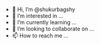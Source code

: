 - 👋 Hi, I’m @shukurbagshy
- 👀 I’m interested in ...
- 🌱 I’m currently learning ...
- 💞️ I’m looking to collaborate on ...
- 📫 How to reach me ...

<!---
shukurbagshy/shukurbagshy is a ✨ special ✨ repository because its `README.md` (this file) appears on your GitHub profile.
You can click the Preview link to take a look at your changes.
--->
